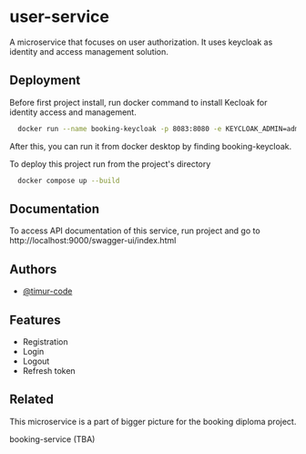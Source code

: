 
# user-service

A microservice that focuses on user authorization. It uses keycloak as identity and access management solution.

## Deployment

Before first project install, run docker command to install Kecloak for identity access and management.

```bash
  docker run --name booking-keycloak -p 8083:8080 -e KEYCLOAK_ADMIN=admin -e KEYCLOAK_ADMIN_PASSWORD=admin quay.io/keycloak/keycloak:18.0.1 start-dev
```

After this, you can run it from docker desktop by finding booking-keycloak.

To deploy this project run from the project's directory

```bash
  docker compose up --build
```


## Documentation

To access API documentation of this service, run project and go to http://localhost:9000/swagger-ui/index.html 
## Authors

- [@timur-code](https://www.github.com/timur-code)


## Features

- Registration
- Login
- Logout
- Refresh token


## Related

This microservice is a part of bigger picture for the booking diploma project.


booking-service (TBA)
